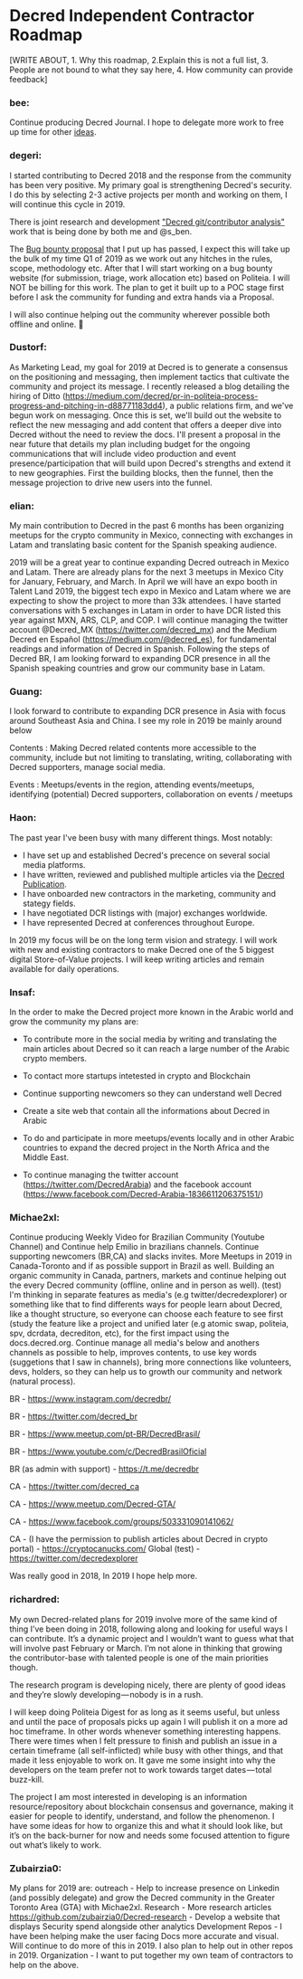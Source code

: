 # Decred Independent Contractor Roadmap

[WRITE ABOUT, 1. Why this roadmap, 2.Explain this is not a full list, 3. People are not bound to what they say here, 4. How community can provide feedback]



### bee:

Continue producing Decred Journal. I hope to delegate more work to free up time for other [ideas](https://github.com/xaur/decred-issues/issues).﻿


### degeri:

I started contributing to Decred 2018 and the response from the community has been very positive. My primary goal is strengthening Decred's security. I do this by selecting 2-3 active projects per month and working on them, I will continue this cycle in 2019.

There is joint research and development ["Decred git/contributor analysis"](https://proposals.decred.org/proposals/5d9cfb07aefb338ba1b74f97de16ee651beabc851c7f2b5f790bd88aea23b3cb/comments/34) work that is being done by both me and @s_ben.

The [Bug bounty proposal](https://proposals.decred.org/proposals/d33a2667469b56942adf42453def6cc2292325251e4cf791e806939ea9efc9e1) that I put up has passed, I expect this will take up the bulk of my time Q1 of 2019 as we work out any hitches in the rules, scope, methodology etc. After that I will start working on a bug bounty website (for submission, triage, work allocation etc) based on Politeia. I will NOT be billing for this work. The plan to get it built up to a POC stage first before I ask the community for funding and extra hands via a Proposal.

I will also continue helping out the community wherever possible both offline and online. :slightly_smiling_face: 

### Dustorf:

As Marketing Lead, my goal for 2019 at Decred is to generate a consensus on the positioning and messaging, then implement tactics that cultivate the community and project its message. I recently released a blog detailing the hiring of Ditto (https://medium.com/decred/pr-in-politeia-process-progress-and-pitching-in-d88771183dd4), a public relations firm, and we've begun work on messaging. Once this is set, we'll build out the website to reflect the new messaging and add content that offers a deeper dive into Decred without the need to review the docs. I'll present a proposal in the near future that details my plan including budget for the ongoing communications that will include video production and event presence/participation that will build upon Decred's strengths and extend it to new geographies. First the building blocks, then the funnel, then the message projection to drive new users into the funnel.


### elian:

My main contribution to Decred in the past 6 months has been organizing meetups for the crypto community in Mexico, connecting with exchanges in Latam and translating basic content for the Spanish speaking audience.

2019 will be a great year to continue expanding Decred outreach in Mexico and Latam. There are already plans for the next 3 meetups in Mexico City for January, February, and March. In April we will have an expo booth in Talent Land 2019, the biggest tech expo in Mexico and Latam where we are expecting to show the project to more than 33k attendees. I have started conversations with 5 exchanges in Latam in order to have DCR listed this year against MXN, ARS, CLP, and COP. I will continue managing the twitter account @Decred_MX (https://twitter.com/decred_mx) and the Medium Decred en Español (https://medium.com/@decred_es), for fundamental readings and information of Decred in Spanish. Following the steps of Decred BR, I am looking forward to expanding DCR presence in all the Spanish speaking countries and grow our community base in Latam.

### Guang: 

I look forward to contribute to expanding DCR presence in Asia with focus around Southeast Asia and China. I see my role in 2019 be mainly around below 

Contents : Making Decred related contents more accessible to the community, include but not limiting to translating, writing, collaborating with Decred supporters, manage social media. 

Events : Meetups/events in the region, attending events/meetups, identifying (potential) Decred supporters, collaboration on events / meetups 

### Haon:

The past year I've been busy with many different things. Most notably: 

* I have set up and established Decred's precence on several social media platforms.
* I have written, reviewed and published multiple articles via the [Decred Publication](https://medium.com/decred). 
* I have onboarded new contractors in the marketing, community and stategy fields. 
* I have negotiated DCR listings with (major) exchanges worldwide.
* I have represented Decred at conferences throughout Europe.

In 2019 my focus will be on the long term vision and strategy. I will work with new and existing contractors to make Decred one of the 5 biggest digital Store-of-Value projects. I will keep writing articles and remain available for daily operations.

### Insaf:

In the order to make the Decred project more known in the Arabic world and grow the community my plans are:

 * To contribute more in the social media by writing and translating the main articles about Decred so it can reach a large number of the Arabic crypto members.
 
 * To contact more startups intetested in crypto and Blockchain
 
 * Continue supporting newcomers so they can understand well Decred
 
 * Create a site web that contain all the informations about Decred in Arabic
 
 * To do and participate in more meetups/events locally and in other Arabic countries to expand the decred project in the North Africa and the Middle East.
 
 * To continue managing the twitter account (https://twitter.com/DecredArabia) and the facebook account (https://www.facebook.com/Decred-Arabia-1836611206375151/)

### Michae2xl:

Continue producing Weekly Video for Brazilian Community (Youtube Channel) and Continue help Emilio in brazilians channels. 
Continue supporting newcomers (BR,CA) and slacks invites.
More Meetups in 2019 in Canada-Toronto and if as possible support in Brazil as well.
Building an organic community in Canada, partners, markets and continue helping out the every Decred community (offline, online and in person as well).
(test) I'm thinking in separate features as media's (e.g twitter/decredexplorer) or something like that to find differents ways for people learn about Decred, like a thought structure, so everyone can choose each feature to see first (study the feature like a project and unified later (e.g atomic swap, politeia, spv, dcrdata, decrediton, etc), for the first impact using the docs.decred.org.
Continue manage all media's below and anothers channels as possible to help, improves contents, to use key words (suggetions that I saw in channels), bring more connections like volunteers, devs, holders, so they can help us to growth our community and network (natural process).


BR - https://www.instagram.com/decredbr/ 

BR - https://twitter.com/decred_br	

BR - https://www.meetup.com/pt-BR/DecredBrasil/ 

BR - https://www.youtube.com/c/DecredBrasilOficial	

BR (as admin with support) - https://t.me/decredbr

CA - https://twitter.com/decred_ca	

CA - https://www.meetup.com/Decred-GTA/ 

CA - https://www.facebook.com/groups/503331090141062/ 

CA - (I have the permission to publish articles about Decred in crypto portal) - https://cryptocanucks.com/
Global (test) - https://twitter.com/decredexplorer 

Was really good in 2018, In 2019 I hope help more.


### richardred:

My own Decred-related plans for 2019 involve more of the same kind of thing I’ve been doing in 2018, following along and looking for useful ways I can contribute. It’s a dynamic project and I wouldn’t want to guess what that will involve past February or March. I’m not alone in thinking that growing the contributor-base with talented people is one of the main priorities though.

The research program is developing nicely, there are plenty of good ideas and they’re slowly developing — nobody is in a rush.

I will keep doing Politeia Digest for as long as it seems useful, but unless and until the pace of proposals picks up again I will publish it on a more ad hoc timeframe. In other words whenever something interesting happens. There were times when I felt pressure to finish and publish an issue in a certain timeframe (all self-inflicted) while busy with other things, and that made it less enjoyable to work on. It gave me some insight into why the developers on the team prefer not to work towards target dates — total buzz-kill.

The project I am most interested in developing is an information resource/repository about blockchain consensus and governance, making it easier for people to identify, understand, and follow the phenomenon. I have some ideas for how to organize this and what it should look like, but it’s on the back-burner for now and needs some focused attention to figure out what’s likely to work.

### Zubairzia0:

My plans for 2019 are:
outreach - Help to increase presence on Linkedin (and possibly delegate) and grow the Decred community in the Greater Toronto Area (GTA) with Michae2xl. 
Research - More research articles https://github.com/zubairzia0/Decred-research
         - Develop a website that displays Security spend alongside other analytics
Development Repos - I have been helping make the user facing Docs more accurate and visual. Will continue to do more of this in 2019. I                     also plan to help out in other repos in 2019.
Organization - I want to put together my own team of contractors to help on the above. 
